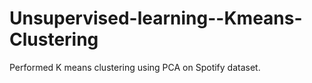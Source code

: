 # Unsupervised-learning--Kmeans-Clustering
Performed K means clustering using PCA on Spotify dataset.

